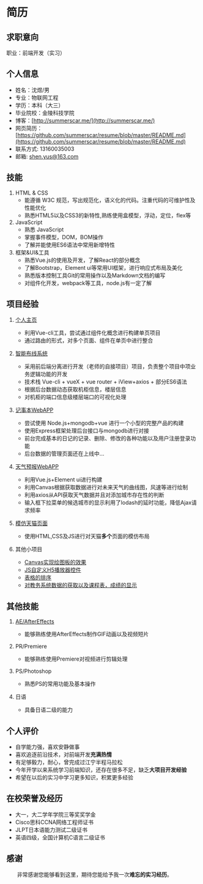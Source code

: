 # 简历

## 求职意向
职业：前端开发（实习）  

## 个人信息
* 姓名：沈煜/男
* 专业：物联网工程
* 学历：本科（大三）
* 毕业院校：金陵科技学院
* 博客：[http://summerscar.me/](http://summerscar.me/)
* 网页简历：[https://github.com/summerscar/resume/blob/master/README.md](https://github.com/summerscar/resume/blob/master/README.md)
* 联系方式:	13160035003
* 邮箱:	shen.yus@163.com

## 技能
1. HTML & CSS
    * 能遵循 W3C 规范，写出规范化，语义化的代码。注重代码的可维护性及性能优化
    * 熟悉HTML5以及CSS3的新特性,熟练使用盒模型，浮动，定位，flex等
2. JavaScript
    * 熟悉 JavaScript 
    * 掌握事件模型，DOM，BOM操作
    * 了解并能使用ES6语法中常用新增特性
3. 框架&UI&工具
    * 熟悉Vue.js的使用及开发，了解React的部分概念
    * 了解Bootstrap，Element ui等常用UI框架，进行响应式布局及美化
    * 熟悉版本控制工具Git的常用操作以及Markdown文档的编写
    * 对组件化开发，webpack等工具，node.js有一定了解

## 项目经验
1. [个人主页](http://summerscar.com/)
    * 利用Vue-cli工具，尝试通过组件化概念进行构建单页项目
    * 通过路由的形式，对多个页面、组件在单页中进行整合

2. [智能布线系统](http://120.25.155.70/rita/#/rita)
    * 采用前后端分离进行开发（老师的自接项目）项目，负责整个项目中项业务逻辑功能的开发
    * 技术栈 Vue-cli + vueX + vue router + iView+axios + 部分ES6语法
    * 根据后台数据动态获取机柜信息，楼层信息
    * 对机柜的端口信息级楼层端口的可视化处理

3. [记事本WebAPP](http://diary.summerscar.com/)    
    * 尝试使用 Node.js+mongodb+vue 进行一个小型的完整产品的构建
    * 使用Express框架处理后台接口与mongodb进行对接
    * 前台完成基本的日记的记录、删除、修改的各种功能以及用户注册登录功能
    * 后台数据的管理页面还在上线中...

4. [天气预报WebAPP](http://summerscar.com/weather/weather.html)
    * 利用Vue.js+Element ui进行构建
    * 利用Canvas根据获取数据进行对未来天气的曲线图，风速等进行绘制
    * 利用axios从API获取天气数据并且对添加城市存在性的判断
    * 输入框下拉菜单的候选城市的显示利用了lodash的延时功能，降低Ajax请求频率
    
5. [模仿天猫页面](http://summerscar.com/#/demos/tmall)
    * 使用HTML,CSS及JS进行对天猫**多个**页面的模仿布局
    
6. 其他小项目
    * [Canvas实现绘图板的效果](http://summerscar.com/canvasDraw/draw.html)
    * [JS自定义H5播放器控件](http://summerscar.com/player/video.html)
    * [表格的排序](http://summerscar.com/tableSort/tablesort.html)
    * [对教务系统数据的获取以及课程表，成绩的显示](http://summerscar.com/#/demos/demo6)
    
## 其他技能
1. [AE/AfterEffects](http://summerscar.com/#/otherDemos)
    * 能够熟练使用AfterEffects制作GIF动画以及视频短片

2. PR/Premiere
    * 能够熟练使用Premiere对视频进行剪辑处理

3. PS/Photoshop
    * 熟悉PS的常用功能及基本操作

4. 日语	
    * 具备日语二级的能力

## 个人评价
* 自学能力强，喜欢安静做事
* 喜欢追逐前沿技术，对前端开发**充满热情**
* 有足够毅力，耐心，曾完成过江宁半程马拉松
* 今年开学以来系统学习前端知识，还存在很多不足，缺乏**大项目开发经验**
* 希望在以后的实习中学习更多知识，积累更多经验
 
## 在校荣誉及经历
  * 大一，大二学年学院三等奖奖学金
  * Cisco思科CCNA网络工程师证书
  * JLPT日本语能力测试二级证书
  * 英语四级，全国计算机C语言二级证书
  
## 感谢
　　非常感谢您能够看到这里，期待您能给予我一次**难忘的实习经历**。

